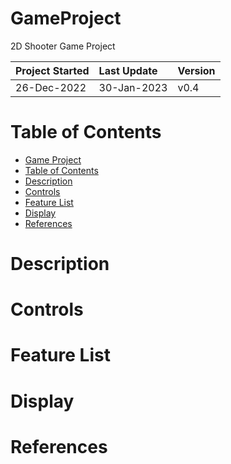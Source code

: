 # GameProject
2D Shooter Game Project

| Project Started | Last Update | Version |
| :-------------- | :---------- | :------ |
| 26-Dec-2022     | 30-Jan-2023 | v0.4    |

# Table of Contents
- [Game Project](#GameProject)
- [Table of Contents](#table-of-contents)
- [Description](#description)
- [Controls](#controls)
- [Feature List](#feature-list)
- [Display](#display)
- [References](#references)

# Description

# Controls

# Feature List

# Display

# References
